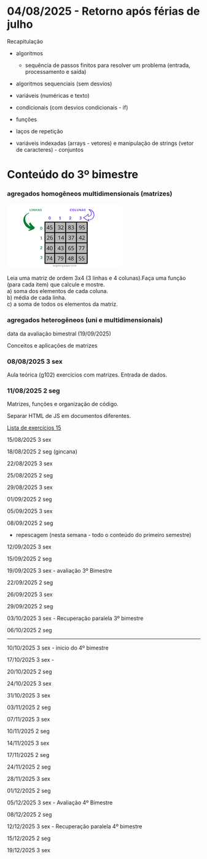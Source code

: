 # 04/08/2025 - Retorno após férias de julho

Recapitulação
- algoritmos
  - sequência de passos finitos para resolver um problema (entrada, processamento e saída)

- algoritmos sequenciais (sem desvios)
- variáveis (numéricas e texto)
- condicionais (com desvios condicionais - if)
- funções
- laços de repetição
- variáveis indexadas (arrays - vetores) e manipulação de strings (vetor de caracteres) - conjuntos

# Conteúdo do 3º bimestre

### agregados homogêneos multidimensionais (matrizes)
![alt text](matrizBidimensional.png)

 <p>Leia uma matriz de ordem 3x4 (3 linhas e 4 colunas).Faça uma
        função (para cada item) que calcule e mostre.<br>
        a) soma dos elementos de cada coluna.<br>
        b) média de cada linha.<br>
        c) a soma de todos os elementos da matriz.<br></p>



### agregados heterogêneos (uni e multidimensionais)


data da avaliação bimestral (19/09/2025)

Conceitos e aplicações de matrizes

### 08/08/2025		3	sex
Aula teórica (g102) exercícios com matrizes. Entrada de dados.


### 11/08/2025		2	seg
Matrizes, funções e organização de código.


Separar HTML de JS em documentos diferentes.


[Lista de exercícios 15](https://github.com/rjhalmeman/algoritmos/blob/main/3bimestre/Listas%20de%20exerc%C3%ADcios/AL15%20-%20Algoritmos%20-%20Matrizes.md)




15/08/2025		3	sex

18/08/2025		2	seg (gincana)

22/08/2025		3	sex

25/08/2025		2	seg

29/08/2025		3	sex

01/09/2025		2	seg

05/09/2025		3	sex

08/09/2025		2	seg
 
 - repescagem (nesta semana - todo o conteúdo do primeiro semestre)
  
12/09/2025		3	sex

15/09/2025		2	seg

19/09/2025		3	sex - avaliação 3º Bimestre

22/09/2025		2	seg

26/09/2025		3	sex

29/09/2025		2	seg

03/10/2025		3	sex -	Recuperação paralela 3º bimestre

06/10/2025		2	seg


--- 

10/10/2025		3	sex -  inicio do 4º bimestre

17/10/2025		3	sex - 

20/10/2025		2	seg

24/10/2025		3	sex

31/10/2025		3	sex

03/11/2025		2	seg

07/11/2025		3	sex

10/11/2025		2	seg

14/11/2025		3	sex

17/11/2025		2	seg

24/11/2025		2	seg

28/11/2025		3	sex

01/12/2025		2	seg

05/12/2025		3	sex - Avaliação 4º Bimestre

08/12/2025		2	seg

12/12/2025		3	sex - Recuperação paralela 4º bimestre

15/12/2025		2	seg

19/12/2025		3	sex


